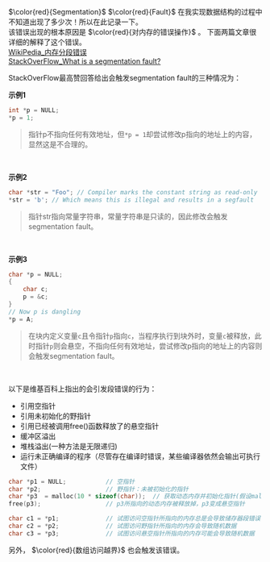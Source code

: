 $\color{red}{Segmentation}$  $\color{red}{Fault}$ 在我实现数据结构的过程中不知道出现了多少次！所以在此记录一下。  
该错误出现的根本原因是 $\color{red}{对内存的错误操作}$ 。  下面两篇文章很详细的解释了这个错误。  
[WikiPedia_内存分段错误](https://zh.wikipedia.org/wiki/%E8%A8%98%E6%86%B6%E9%AB%94%E5%8D%80%E6%AE%B5%E9%8C%AF%E8%AA%A4)  
[StackOverFlow_What is a segmentation fault?](https://stackoverflow.com/questions/2346806/what-is-a-segmentation-fault)  

StackOverFlow最高赞回答给出会触发segmentation fault的三种情况为：  

**示例1**  
```cpp
int *p = NULL;
*p = 1;
```
>指针p不指向任何有效地址，但``*p = 1``却尝试修改p指向的地址上的内容，显然这是不合理的。

<br/>

**示例2**  
```cpp
char *str = "Foo"; // Compiler marks the constant string as read-only
*str = 'b'; // Which means this is illegal and results in a segfault
```
>指针str指向常量字符串，常量字符串是只读的，因此修改会触发segmentation fault。

<br/>

**示例3**  
```cpp
char *p = NULL;
{
    char c;
    p = &c;
}
// Now p is dangling
*p = A;
```
>在块内定义变量``c``且令指针``p``指向``c``，当程序执行到块外时，变量``c``被释放，此时指针``p``则会悬空，不指向任何有效地址，尝试修改p指向的地址上的内容则会触发segmentation fault。

<br/>

以下是维基百科上指出的会引发段错误的行为：  
- 引用空指针
- 引用未初始化的野指针
- 引用已经被调用free()函数释放了的悬空指针
- 缓冲区溢出
- 堆栈溢出(一种方法是无限递归)
- 运行未正确编译的程序（尽管存在编译时错误，某些编译器依然会输出可执行文件）

```cpp
char *p1 = NULL;           // 空指针
char *p2;                  // 野指针：未被初始化的指针
char *p3  = malloc(10 * sizeof(char));  // 获取动态内存并初始化指针(假设malloc函数没有出错)
free(p3);                  // p3所指向的动态内存被释放掉，p3变成悬空指针

char c1 = *p1;             // 试图访问空指针所指向的内存总是会导致储存器段错误
char c2 = *p2;             // 试图访问野指针所指向的内存会导致随机数据
char c3 = *p3;             // 试图访问悬空指针所指向的内存可能会导致随机数据
```
另外， $\color{red}{数组访问越界}$ 也会触发该错误。
